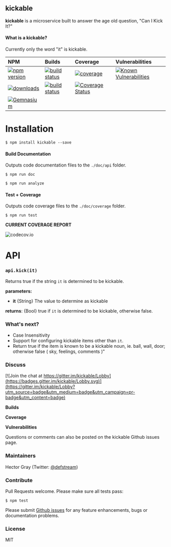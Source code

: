 ## kickable

**kickable** is a microservice built to answer the age old question, "Can I Kick It?"

#### What is a kickable?
Currently only the word "it" is kickable. 

| NPM   | Builds | Coverage | Vulnerabilities |
| :------------- | :------------- | :------------- | :------------- |
| <a href="http://npmjs.com/package/kickable"><img src="https://img.shields.io/npm/v/kickable.svg" alt="npm version"></a>  | <a href="https://travis-ci.org/defstream/kickable"><img src="https://img.shields.io/travis/defstream/kickable.svg" alt="build status"></a> | <a href="https://codecov.io/github/defstream/kickable"><img src="https://img.shields.io/codecov/c/github/defstream/kickable.svg" alt="coverage"></a> | <a href="https://snyk.io/test/github/defstream/kickable"><img src="https://snyk.io/test/github/defstream/kickable/badge.svg" alt="Known Vulnerabilities" data-canonical-src="https://snyk.io/test/github/defstream/kickable"></a> |
|  <a href="http://npm-stat.com/charts.html?package=kickable"><img src="https://img.shields.io/npm/dm/kickable.svg" alt="downloads"></a> | <a href="https://circleci.com/gh/defstream/kickable"><img src="https://img.shields.io/circleci/project/defstream/kickable.svg" alt="build status"></a>  | <a href='https://coveralls.io/github/defstream/kickable?branch=master'><img src='https://coveralls.io/repos/github/defstream/kickable/badge.svg?branch=master' alt='Coverage Status' /></a>
|<a href="https://gemnasium.com/defstream/kickable"><img src="https://img.shields.io/gemnasium/defstream/kickable.svg" alt="Gemnasium"></a> | | | |

# Installation

```shell
$ npm install kickable --save
```

#### Build Documentation
Outputs code documentation files to the `./doc/api` folder.

```shell
$ npm run doc
```

```shell
$ npm run analyze
```

#### Test + Coverage
Outputs code coverage files to the `./doc/coverage` folder.

```shell
$ npm run test
```

**CURRENT COVERAGE REPORT**

![codecov.io](https://codecov.io/github/defstream/kickable/branch.svg?branch=master)

# API

### `api.kick(it)`

Returns true if the string `it` is determined to be kickable. 

**parameters:**
- **it**            {String}    The value to determine as kickable

**returns**: {Bool} true if `it` is determined to be kickable, otherwise false.

### What's next?
- Case Insensitivity
- Support for configuring kickable items other than `it`.
- Return true if the item is known to be a kickable noun, ie. ball, wall, door; otherwise false ( sky, feelings, comments )"

### Discuss
[![Join the chat at https://gitter.im/kickable/Lobby](https://badges.gitter.im/kickable/Lobby.svg)](https://gitter.im/kickable/Lobby?utm_source=badge&utm_medium=badge&utm_campaign=pr-badge&utm_content=badge)


  

  

  

**Builds**

  

  

**Coverage**

  

  


**Vulnerabilities**

  


Questions or comments can also be posted on the kickable Github issues page.

### Maintainers
Hector Gray (Twitter: <a href="https://twitter.com/defstream">@defstream</a>)

### Contribute
Pull Requests welcome. Please make sure all tests pass:

```shell
$ npm test
```

Please submit <a href="https://github.com/defstream/kickable/issues">Github issues</a> for any feature enhancements, bugs or documentation problems.

### License
MIT